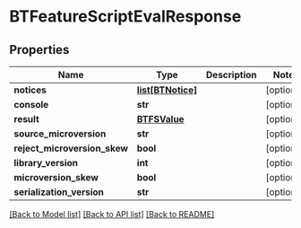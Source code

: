 # BTFeatureScriptEvalResponse

## Properties
Name | Type | Description | Notes
------------ | ------------- | ------------- | -------------
**notices** | [**list[BTNotice]**](BTNotice.md) |  | [optional] 
**console** | **str** |  | [optional] 
**result** | [**BTFSValue**](BTFSValue.md) |  | [optional] 
**source_microversion** | **str** |  | [optional] 
**reject_microversion_skew** | **bool** |  | [optional] 
**library_version** | **int** |  | [optional] 
**microversion_skew** | **bool** |  | [optional] 
**serialization_version** | **str** |  | [optional] 

[[Back to Model list]](../README.md#documentation-for-models) [[Back to API list]](../README.md#documentation-for-api-endpoints) [[Back to README]](../README.md)


